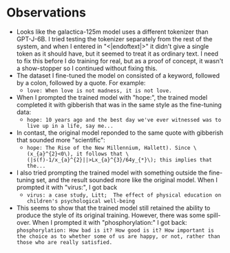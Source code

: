 
# Observations
* Looks like the galactica-125m model uses a different tokenizer than GPT-J-6B. I tried testing the tokenizer separately from the rest of the system, and when I entered in "<|endoftext|>" it didn't give a single token as it should have, but it seemed to treat it as ordinary text. I need to fix this before I do training for real, but as a proof of concept, it wasn't a show-stopper so I continued without fixing this.
* The dataset I fine-tuned the model on consisted of a keyword, followed by a colon, followed by a quote. For example:
  * `love: When love is not madness, it is not love.`
* When I prompted the trained model with "hope:", the trained model completed it with gibberish that was in the same style as the fine-tuning data:
  * `hope: 10 years ago and the best day we've ever witnessed was to live up in a life, say me...`
* In contast, the original model reponded to the same quote with gibberish that sounded more "scientific":
  * `hope: The Rise of the New Millennium, Hallett). Since \(x_{a}^{2}<0\), it follows that \(|s(f)-1/x_{a}^{2}||>Lx_{a}^{3}/64y_{*}\); this implies that the...`
* I also tried prompting the trained model with something outside the fine-tuning set, and the result sounded more like the original model. When I prompted it with "virus:", I got back
  * `virus: a case study, Litt;  The effect of physical education on children's psychological well-being`
* This seems to show that the trained model still retained the ability to produce the style of its original training. However, there was some spill-over. When I prompted it with "phosphorylation:" I got back:
  `phosphorylation: How bad is it? How good is it? How important is the choice as to whether some of us are happy, or not, rather than those who are really satisfied.`
